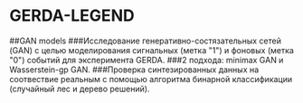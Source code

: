 # GERDA-LEGEND
##GAN models 
###Исследование генеративно-состязательных сетей (GAN) с целью моделирования сигнальных (метка "1") и фоновых (метка "0") событий для эксперимента GERDA.
###2 подхода: minimax GAN и Wasserstein-gp GAN.
###Проверка синтезированных данных на соотвествие реальным с помощью алгоритма бинарной классификации (случайный лес и дерево решений).
